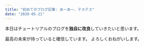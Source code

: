 ```yaml
---
title: "初めてのブログ記事: あーあー、テステス"
date: "2020-05-21"
---
```


本日はチュートリアルのブログを**独自に改良**していきたいと思います。

最高の未来が待っていると確信しています。
よろしくおねがいします。
